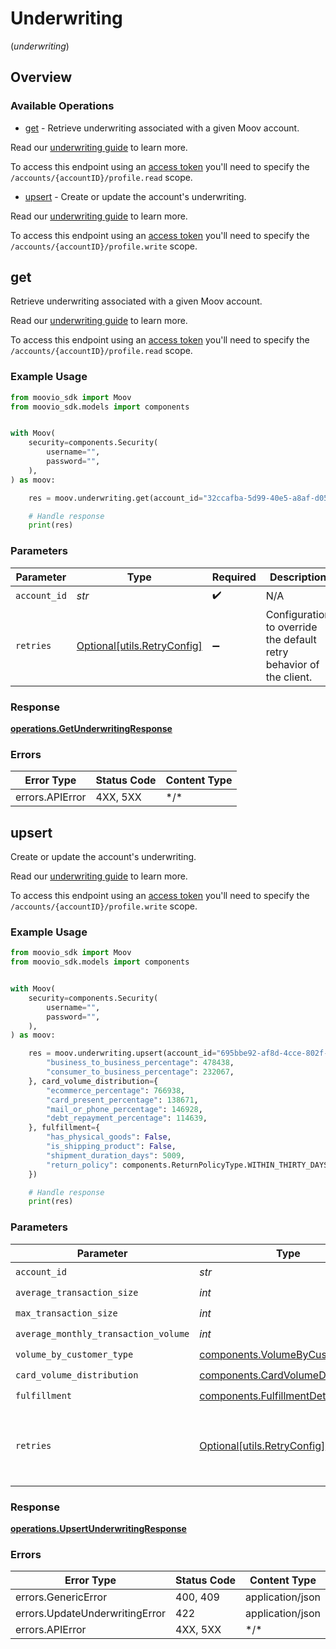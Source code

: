 # Underwriting
(*underwriting*)

## Overview

### Available Operations

* [get](#get) - Retrieve underwriting associated with a given Moov account. 

Read our [underwriting guide](https://docs.moov.io/guides/accounts/requirements/underwriting/) to learn more. 

To access this endpoint using an [access token](https://docs.moov.io/api/authentication/access-tokens/) 
you'll need to specify the `/accounts/{accountID}/profile.read` scope.
* [upsert](#upsert) - Create or update the account's underwriting.

Read our [underwriting guide](https://docs.moov.io/guides/accounts/requirements/underwriting/) to learn more.

To access this endpoint using an [access token](https://docs.moov.io/api/authentication/access-tokens/) 
you'll need to specify the `/accounts/{accountID}/profile.write` scope.

## get

Retrieve underwriting associated with a given Moov account. 

Read our [underwriting guide](https://docs.moov.io/guides/accounts/requirements/underwriting/) to learn more. 

To access this endpoint using an [access token](https://docs.moov.io/api/authentication/access-tokens/) 
you'll need to specify the `/accounts/{accountID}/profile.read` scope.

### Example Usage

```python
from moovio_sdk import Moov
from moovio_sdk.models import components


with Moov(
    security=components.Security(
        username="",
        password="",
    ),
) as moov:

    res = moov.underwriting.get(account_id="32ccafba-5d99-40e5-a8af-d05cc5d73a4e")

    # Handle response
    print(res)

```

### Parameters

| Parameter                                                           | Type                                                                | Required                                                            | Description                                                         |
| ------------------------------------------------------------------- | ------------------------------------------------------------------- | ------------------------------------------------------------------- | ------------------------------------------------------------------- |
| `account_id`                                                        | *str*                                                               | :heavy_check_mark:                                                  | N/A                                                                 |
| `retries`                                                           | [Optional[utils.RetryConfig]](../../models/utils/retryconfig.md)    | :heavy_minus_sign:                                                  | Configuration to override the default retry behavior of the client. |

### Response

**[operations.GetUnderwritingResponse](../../models/operations/getunderwritingresponse.md)**

### Errors

| Error Type      | Status Code     | Content Type    |
| --------------- | --------------- | --------------- |
| errors.APIError | 4XX, 5XX        | \*/\*           |

## upsert

Create or update the account's underwriting.

Read our [underwriting guide](https://docs.moov.io/guides/accounts/requirements/underwriting/) to learn more.

To access this endpoint using an [access token](https://docs.moov.io/api/authentication/access-tokens/) 
you'll need to specify the `/accounts/{accountID}/profile.write` scope.

### Example Usage

```python
from moovio_sdk import Moov
from moovio_sdk.models import components


with Moov(
    security=components.Security(
        username="",
        password="",
    ),
) as moov:

    res = moov.underwriting.upsert(account_id="695bbe92-af8d-4cce-802f-ca871830906f", average_transaction_size=543422, max_transaction_size=470183, average_monthly_transaction_volume=390496, volume_by_customer_type={
        "business_to_business_percentage": 478438,
        "consumer_to_business_percentage": 232067,
    }, card_volume_distribution={
        "ecommerce_percentage": 766938,
        "card_present_percentage": 138671,
        "mail_or_phone_percentage": 146928,
        "debt_repayment_percentage": 114639,
    }, fulfillment={
        "has_physical_goods": False,
        "is_shipping_product": False,
        "shipment_duration_days": 5009,
        "return_policy": components.ReturnPolicyType.WITHIN_THIRTY_DAYS,
    })

    # Handle response
    print(res)

```

### Parameters

| Parameter                                                                              | Type                                                                                   | Required                                                                               | Description                                                                            |
| -------------------------------------------------------------------------------------- | -------------------------------------------------------------------------------------- | -------------------------------------------------------------------------------------- | -------------------------------------------------------------------------------------- |
| `account_id`                                                                           | *str*                                                                                  | :heavy_check_mark:                                                                     | N/A                                                                                    |
| `average_transaction_size`                                                             | *int*                                                                                  | :heavy_check_mark:                                                                     | N/A                                                                                    |
| `max_transaction_size`                                                                 | *int*                                                                                  | :heavy_check_mark:                                                                     | N/A                                                                                    |
| `average_monthly_transaction_volume`                                                   | *int*                                                                                  | :heavy_check_mark:                                                                     | N/A                                                                                    |
| `volume_by_customer_type`                                                              | [components.VolumeByCustomerType](../../models/components/volumebycustomertype.md)     | :heavy_check_mark:                                                                     | N/A                                                                                    |
| `card_volume_distribution`                                                             | [components.CardVolumeDistribution](../../models/components/cardvolumedistribution.md) | :heavy_check_mark:                                                                     | N/A                                                                                    |
| `fulfillment`                                                                          | [components.FulfillmentDetails](../../models/components/fulfillmentdetails.md)         | :heavy_check_mark:                                                                     | N/A                                                                                    |
| `retries`                                                                              | [Optional[utils.RetryConfig]](../../models/utils/retryconfig.md)                       | :heavy_minus_sign:                                                                     | Configuration to override the default retry behavior of the client.                    |

### Response

**[operations.UpsertUnderwritingResponse](../../models/operations/upsertunderwritingresponse.md)**

### Errors

| Error Type                     | Status Code                    | Content Type                   |
| ------------------------------ | ------------------------------ | ------------------------------ |
| errors.GenericError            | 400, 409                       | application/json               |
| errors.UpdateUnderwritingError | 422                            | application/json               |
| errors.APIError                | 4XX, 5XX                       | \*/\*                          |